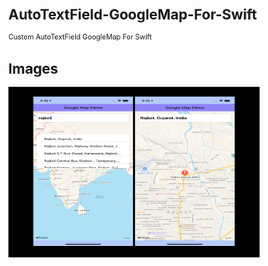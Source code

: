 # AutoTextField-GoogleMap-For-Swift

Custom AutoTextField GoogleMap For Swift

# Images

<div style="background-color: black">

<center>

<div style="padding: 20px">

<img src="AutoTextFiledDemoGoogle/Images/location.png" width="200px" height="300px">
<img src="AutoTextFiledDemoGoogle/Images/map.png"  width="200px" height="300px">

</div>

</center>

</div>
